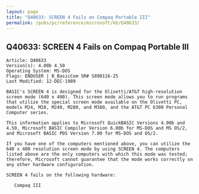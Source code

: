 ```yaml
---
layout: page
title: "Q40633: SCREEN 4 Fails on Compaq Portable III"
permalink: /pubs/pc/reference/microsoft/kb/Q40633/
---
```


## Q40633: SCREEN 4 Fails on Compaq Portable III

	Article: Q40633
	Version(s): 4.00b 4.50
	Operating System: MS-DOS
	Flags: ENDUSER | B_BasicCom SR# S890116-25
	Last Modified: 12-DEC-1989
	
	BASIC's SCREEN 4 is designed for the Olivetti/AT&T high-resolution
	screen mode (640 x 400). This screen mode allows you to run programs
	that utilize the special screen mode available on the Olivetti PC,
	models M24, M28, M240, M280, and M380, and the AT&T PC 6300 Personal
	Computer series.
	
	This information applies to Microsoft QuickBASIC Versions 4.00b and
	4.50, Microsoft BASIC Compiler Version 6.00b for MS-DOS and MS OS/2,
	and Microsoft BASIC PDS Version 7.00 for MS-DOS and OS/2.
	
	If you have one of the computers mentioned above, you can utilize the
	640 x 400 resolution screen mode by using SCREEN 4. The computers
	listed above are the only computers with which this mode was tested;
	therefore, Microsoft cannot guarantee that the mode works correctly on
	any other hardware configuration.
	
	SCREEN 4 fails on the following hardware:
	
	   Compaq III
